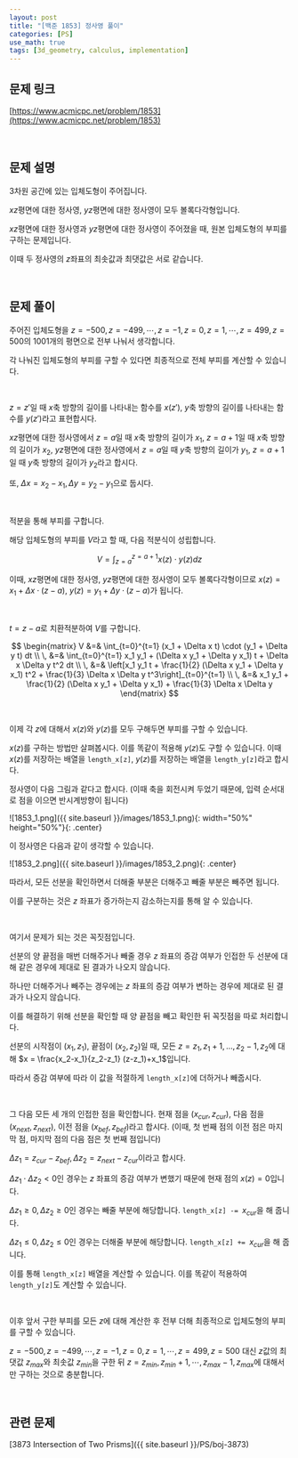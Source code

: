 ```yaml
---
layout: post
title: "[백준 1853] 정사영 풀이"
categories: [PS]
use_math: true
tags: [3d_geometry, calculus, implementation]
---
```


## 문제 링크

[https://www.acmicpc.net/problem/1853](https://www.acmicpc.net/problem/1853)

&nbsp;

## 문제 설명

3차원 공간에 있는 입체도형이 주어집니다.

$xz$평면에 대한 정사영, $yz$평면에 대한 정사영이 모두 볼록다각형입니다.

$xz$평면에 대한 정사영과 $yz$평면에 대한 정사영이 주어졌을 때, 원본 입체도형의 부피를 구하는 문제입니다.

이때 두 정사영의 $z$좌표의 최솟값과 최댓값은 서로 같습니다.

&nbsp;

## 문제 풀이

주어진 입체도형을 $z=-500, z=-499, \cdots, z=-1, z=0, z=1, \cdots, z=499, z=500$의 1001개의 평면으로 전부 나눠서 생각합니다.

각 나눠진 입체도형의 부피를 구할 수 있다면 최종적으로 전체 부피를 계산할 수 있습니다.

&nbsp;

$z=z'$일 때 $x$축 방향의 길이를 나타내는 함수를 $x(z')$, $y$축 방향의 길이를 나타내는 함수를 $y(z')$라고 표현합시다.

$xz$평면에 대한 정사영에서 $z=a$일 때 $x$축 방향의 길이가 $x_1$, $z=a+1$일 때 $x$축 방향의 길이가 $x_2$, $yz$평면에 대한 정사영에서 $z=a$일 때 $y$축 방향의 길이가 $y_1$, $z=a+1$일 때 $y$축 방향의 길이가 $y_2$라고 합시다.

또, $\Delta x = x_2 - x_1, \Delta y = y_2 - y_1$으로 둡시다.

&nbsp;

적분을 통해 부피를 구합니다.

해당 입체도형의 부피를 $V$라고 할 때, 다음 적분식이 성립합니다.

$$
V = \int_{z=a}^{z=a+1} x(z) \cdot y(z) dz
$$

이때, $xz$평면에 대한 정사영, $yz$평면에 대한 정사영이 모두 볼록다각형이므로 $x(z) = x_1 + \Delta x \cdot (z - a)$, $y(z) = y_1 + \Delta y \cdot (z - a)$가 됩니다.

&nbsp;

$t = z - a$로 치환적분하여 $V$를 구합니다.

$$
\begin{matrix}
V &=& \int_{t=0}^{t=1} (x_1 + \Delta x t) \cdot (y_1 + \Delta y t) dt \\
\, &=& \int_{t=0}^{t=1} x_1 y_1 + (\Delta x y_1 + \Delta y x_1) t + \Delta x \Delta y t^2 dt \\
\, &=& \left[x_1 y_1 t + \frac{1}{2} (\Delta x y_1 + \Delta y x_1) t^2 + \frac{1}{3} \Delta x \Delta y t^3\right]_{t=0}^{t=1} \\
\, &=& x_1 y_1 + \frac{1}{2} (\Delta x y_1 + \Delta y x_1) + \frac{1}{3} \Delta x \Delta y
\end{matrix}
$$

&nbsp;

이제 각 $z$에 대해서 $x(z)$와 $y(z)$를 모두 구해두면 부피를 구할 수 있습니다.

$x(z)$를 구하는 방법만 살펴봅시다. 이를 똑같이 적용해 $y(z)$도 구할 수 있습니다. 이때 $x(z)$를 저장하는 배열을 `length_x[z]`, $y(z)$를 저장하는 배열을 `length_y[z]`라고 합시다.

정사영이 다음 그림과 같다고 합시다. (이때 축을 회전시켜 두었기 때문에, 입력 순서대로 점을 이으면 반시계방향이 됩니다)

![1853_1.png]({{ site.baseurl }}/images/1853_1.png){: width="50%" height="50%"}{: .center}

이 정사영은 다음과 같이 생각할 수 있습니다.

![1853_2.png]({{ site.baseurl }}/images/1853_2.png){: .center}

따라서, 모든 선분을 확인하면서 더해줄 부분은 더해주고 빼줄 부분은 빼주면 됩니다.

이를 구분하는 것은 $z$ 좌표가 증가하는지 감소하는지를 통해 알 수 있습니다.

&nbsp;

여기서 문제가 되는 것은 꼭짓점입니다.

선분의 양 끝점을 매번 더해주거나 빼줄 경우 $z$ 좌표의 증감 여부가 인접한 두 선분에 대해 같은 경우에 제대로 된 결과가 나오지 않습니다.

하나만 더해주거나 빼주는 경우에는 $z$ 좌표의 증감 여부가 변하는 경우에 제대로 된 결과가 나오지 않습니다.

이를 해결하기 위해 선분을 확인할 때 양 끝점을 빼고 확인한 뒤 꼭짓점을 따로 처리합니다.

선분의 시작점이 $(x_1, z_1)$, 끝점이 $(x_2, z_2)$일 때, 모든 $z=z_1, z_1+1, ..., z_2-1, z_2$에 대해 $x = \frac{x_2-x_1}{z_2-z_1} (z-z_1)+x_1$입니다.

따라서 증감 여부에 따라 이 값을 적절하게 `length_x[z]`에 더하거나 빼줍시다.

&nbsp;

그 다음 모든 세 개의 인접한 점을 확인합니다. 현재 점을 $(x_{cur}, z_{cur})$, 다음 점을 $(x_{next}, z_{next})$, 이전 점을 $(x_{bef}, z_{bef})$라고 합시다.
(이때, 첫 번째 점의 이전 점은 마지막 점, 마지막 점의 다음 점은 첫 번째 점입니다)

$\Delta z_1 = z_{cur} - z_{bef}, \Delta z_2 = z_{next} - z_{cur}$이라고 합시다.

$\Delta z_1 \cdot \Delta z_2 < 0$인 경우는 $z$ 좌표의 증감 여부가 변했기 때문에 현재 점의 $x(z) = 0$입니다.

$\Delta z_1 \geq 0, \Delta z_2 \geq 0$인 경우는 빼줄 부분에 해당합니다. `length_x[z] -= `$x_{cur}$을 해 줍니다.

$\Delta z_1 \leq 0, \Delta z_2 \leq 0$인 경우는 더해줄 부분에 해당합니다. `length_x[z] += `$x_{cur}$을 해 줍니다.

이를 통해 `length_x[z]` 배열을 계산할 수 있습니다. 이를 똑같이 적용하여 `length_y[z]`도 계산할 수 있습니다.

&nbsp;

이후 앞서 구한 부피를 모든 $z$에 대해 계산한 후 전부 더해 최종적으로 입체도형의 부피를 구할 수 있습니다.

$z=-500, z=-499, \cdots, z=-1, z=0, z=1, \cdots, z=499, z=500$ 대신 $z$값의 최댓값 $z_{max}$와 최솟값 $z_{min}$을 구한 뒤 $z=z_{min}, z_{min}+1, \cdots, z_{max}-1, z_{max}$에 대해서만 구하는 것으로 충분합니다.

&nbsp;

## 관련 문제

[3873 Intersection of Two Prisms]({{ site.baseurl }}/PS/boj-3873)
